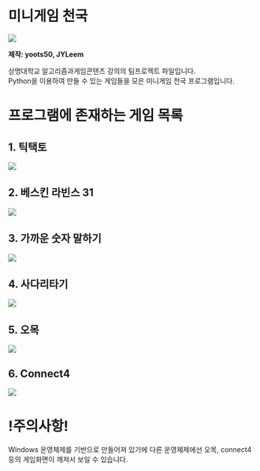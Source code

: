 <h1>미니게임 천국</h1>
<img src = "https://user-images.githubusercontent.com/102408620/204138800-a562e164-caac-4b5f-b975-3632f6c1a818.PNG">

<b>제작: yoots50, JYLeem</b><br>

상명대학교 알고리즘과게임콘텐츠 강의의 팀프로젝트 파일입니다.<br>
Python을 이용하여 만들 수 있는 게임들을 모은 미니게임 천국 프로그램입니다.


<h1>프로그램에 존재하는 게임 목록</h1>

<h2>1. 틱택토</h2>
<img src = "https://user-images.githubusercontent.com/102408620/204139233-838c5ea3-95e6-4d29-a219-c6389b1bd4c9.PNG">

<h2>2. 베스킨 라빈스 31</h2>
<img src = "https://user-images.githubusercontent.com/102408620/204139242-b1cbf8f7-6627-4bc2-9cbe-679096a41f6c.PNG">

<h2>3. 가까운 숫자 말하기</h2>
<img src = "https://user-images.githubusercontent.com/102408620/204139255-34c382c4-ae81-4c4e-ba23-0d84b970dec3.PNG">

<h2>4. 사다리타기</h2>
<img src = "https://user-images.githubusercontent.com/102408620/204139264-61155b1a-35bb-43f4-8d85-e6bc5e6d4a90.PNG">

<h2>5. 오목</h2>
<img src = "https://user-images.githubusercontent.com/102408620/204139280-284f3eb6-4cdf-41cd-aa0b-3489993c6976.PNG">

<h2>6. Connect4</h2>
<img src = "https://user-images.githubusercontent.com/102408620/204139350-120d8bf7-4c7c-4dbc-8488-fe3a326c8c2f.PNG">

<h1>!주의사항!</h1>

Windows 운영체제를 기반으로 만들어져 있기에 다른 운영체제에선 오목, connect4등의 게임화면이 깨져서 보일 수 있습니다.
